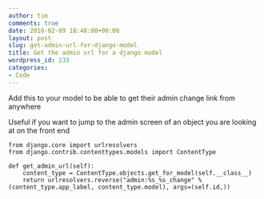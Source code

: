```yaml
---
author: tim
comments: true
date: 2010-02-09 18:48:00+00:00
layout: post
slug: get-admin-url-for-django-model
title: Get the admin url for a django model
wordpress_id: 233
categories:
- Code
---
```


Add this to your model to be able to get their admin change link from anywhere  

  

Useful if you want to jump to the admin screen of an object you are looking at on the front end   

  


    
    from django.core import urlresolvers
    from django.contrib.contenttypes.models import ContentType
    
    def get_admin_url(self):
        content_type = ContentType.objects.get_for_model(self.__class__)
        return urlresolvers.reverse("admin:%s_%s_change" % (content_type.app_label, content_type.model), args=(self.id,))
    
